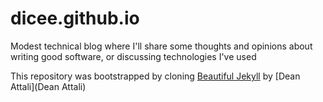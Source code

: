 # dicee.github.io
Modest technical blog where I'll share some thoughts and opinions about writing good software, or discussing technologies I've used

This repository was bootstrapped by cloning [Beautiful Jekyll](https://github.com/daattali/beautiful-jekyll) by [Dean Attali](Dean Attali) 
